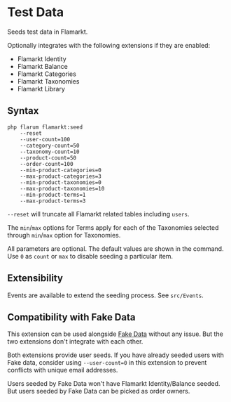# Test Data

Seeds test data in Flamarkt.

Optionally integrates with the following extensions if they are enabled:

- Flamarkt Identity
- Flamarkt Balance
- Flamarkt Categories
- Flamarkt Taxonomies
- Flamarkt Library

## Syntax

    php flarum flamarkt:seed
        --reset
        --user-count=100
        --category-count=50
        --taxonomy-count=10
        --product-count=50
        --order-count=100
        --min-product-categories=0
        --max-product-categories=3
        --min-product-taxonomies=0
        --max-product-taxonomies=10
        --min-product-terms=1
        --max-product-terms=3

`--reset` will truncate all Flamarkt related tables including `users`.

The `min`/`max` options for Terms apply for each of the Taxonomies selected through `min`/`max` option for Taxonomies.

All parameters are optional.
The default values are shown in the command.
Use `0` as `count` or `max` to disable seeding a particular item.

## Extensibility

Events are available to extend the seeding process. See `src/Events`.

## Compatibility with Fake Data

This extension can be used alongside [Fake Data](https://github.com/migratetoflarum/fake-data) without any issue.
But the two extensions don't integrate with each other.

Both extensions provide user seeds.
If you have already seeded users with Fake data, consider using `--user-count=0` in this extension to prevent conflicts with unique email addresses.

Users seeded by Fake Data won't have Flamarkt Identity/Balance seeded.
But users seeded by Fake Data can be picked as order owners.
